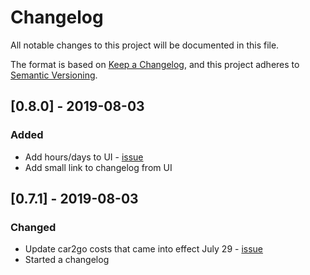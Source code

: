 # Changelog

All notable changes to this project will be documented in this file.

The format is based on [Keep a Changelog](https://keepachangelog.com/en/1.0.0/), and this project adheres to [Semantic Versioning](https://semver.org/spec/v2.0.0.html).

## [0.8.0] - 2019-08-03

### Added

- Add hours/days to UI - [issue](https://github.com/wachunga/car-share-fare/issues/6)
- Add small link to changelog from UI

## [0.7.1] - 2019-08-03

### Changed

- Update car2go costs that came into effect July 29 - [issue](https://github.com/wachunga/car-share-fare/issues/11)
- Started a changelog
